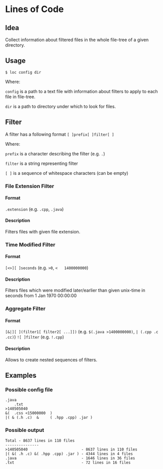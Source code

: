 # Lines of Code

## Idea
Collect information about filtered files in the whole file-tree of a given directory.

## Usage
`$ loc config dir`

Where:

`config` is a path to a text file with information about filters to apply to each file in file-tree.

`dir` is a path to directory under which to look for files.

## Filter
A filter has a following format `[ ]prefix[ ]filter[ ]`

Where:

`prefix` is a character describing the filter (e.g. `.`)

`filter` is a string representing filter

`[ ]` is a sequence of whitespace characters (can be empty)

### File Extension Filter
#### Format 
`.extension` (e.g. `.cpp`, `.java`)
#### Description
Filters files with given file extension.

### Time Modified Filter
#### Format 
`[<>][ ]seconds` (e.g. `>0`, `<   1400000000`)
#### Description
Filters files which were modified later/earlier than given unix-time in seconds from 1 Jan 1970 00:00:00

### Aggregate Filter
#### Format
`[&|][ ](filter1[ filter2[ ...]])` (e.g. `$(.java >1400000000)`, `| (.cpp .c .cc)`)
`![ ]filter` (e.g. `!.cpp`)
#### Description
Allows to create nested sequences of filters.

## Examples
### Possible config file
  ```
  .java
      .txt  
  >140505040
  &(  .css <15000000  )
  |( & (.h .c)  &     ( .hpp .cpp) .jar )
  ```

### Possible output

  ```
  Total - 8637 lines in 110 files
  ---------------
  >140505040                        - 8637 lines in 110 files
  |( &( .h .c) &( .hpp .cpp) .jar ) - 4344 lines in 4 files
  .java                             - 1646 lines in 36 files
  .txt                              - 72 lines in 16 files
  ```
